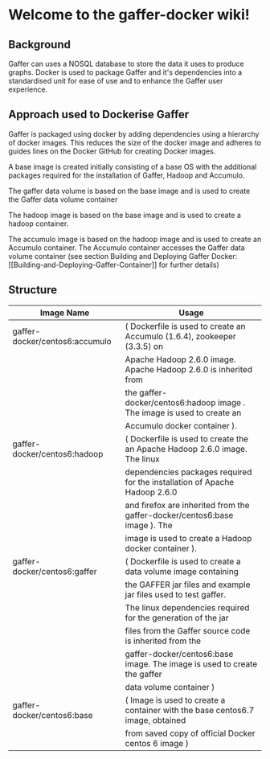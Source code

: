 # Welcome to the gaffer-docker wiki!

## Background 
Gaffer can uses a NOSQL database to store the data it uses to produce graphs. Docker is used to package Gaffer and it's dependencies into a standardised unit for ease of use and to enhance the Gaffer user experience.

## Approach used to Dockerise Gaffer

Gaffer is packaged using docker by adding dependencies using a hierarchy of docker images. This reduces the size of the docker image and adheres to guides lines on the Docker GitHub for creating Docker images.

A base image  is created initially consisting of a base OS with the additional packages required for the installation of Gaffer, Hadoop and Accumulo. 

The gaffer data volume is based on the base image and is used to create the Gaffer data volume container

The hadoop image is based on the base image and is used to create a hadoop container.


The accumulo image is based on the hadoop image and is used to create an Accumulo container. The Accumulo container accesses the Gaffer data volume container (see section  Building and Deploying Gaffer Docker: [[Building-and-Deploying-Gaffer-Container]] for further details)

## Structure

| Image Name                      | Usage                                                                       |
|---------------------------------|-----------------------------------------------------------------------------|
| gaffer-docker/centos6:accumulo  |( Dockerfile is used to create an Accumulo (1.6.4), zookeeper (3.3.5) on     
|                                 |Apache Hadoop 2.6.0 image. Apache Hadoop 2.6.0 is inherited from             
|                                 | the gaffer-docker/centos6:hadoop image . The image is used to create an      
|                                 |Accumulo docker container ).                                                  
|gaffer-docker/centos6:hadoop     |( Dockerfile is used to create the an Apache Hadoop 2.6.0 image. The linux   
|                                 |dependencies packages required for the installation of Apache Hadoop 2.6.0   
|                                 |and firefox are inherited from the gaffer-docker/centos6:base image ). The   
|                                 |image is used to create a Hadoop docker container ).                                                      
|gaffer-docker/centos6:gaffer     |( Dockerfile is used to create a data volume image containing                
|                                 |the GAFFER jar files and example jar files used to test gaffer.             
|                                 |The linux dependencies required for the generation of the jar                
|                                 |files from the Gaffer source code is inherited from the                      
|                                 |gaffer-docker/centos6:base image.  The image is used to create the gaffer    
|                                 |data volume container )                                                                                   
|gaffer-docker/centos6:base       |( Image is used to create a container with the base centos6.7 image, obtained
|                                 |from saved copy of official Docker centos 6 image )